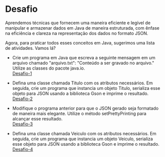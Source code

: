 # Desafio

Aprendemos técnicas que fornecem uma maneira eficiente e legível de manipular e armazenar dados em Java de maneira estruturada, com ênfase na eficiência e clareza na representação dos dados no formato JSON.

Agora, para praticar todos esses conceitos em Java, sugerimos uma lista de atividades. Vamos lá?

* Crie um programa em Java que escreva a seguinte mensagem em um arquivo chamado "arquivo.txt": "Conteúdo a ser gravado no arquivo." Utilize as classes do pacote java.io.
<br>[Desafio-1]()

* Defina uma classe chamada Titulo com os atributos necessários. Em seguida, crie um programa que instancia um objeto Titulo, serializa esse objeto para JSON usando a biblioteca Gson e imprime o resultado.
<br>[Desafio-2]()

* Modifique o programa anterior para que o JSON gerado seja formatado de maneira mais elegante. Utilize o método setPrettyPrinting para alcançar esse resultado.
<br>[Desafio-3]()

* Defina uma classe chamada Veiculo com os atributos necessários. Em seguida, crie um programa que instancia um objeto Veiculo, serializa esse objeto para JSON usando a biblioteca Gson e imprime o resultado.
<br>[Desafio-4]()
